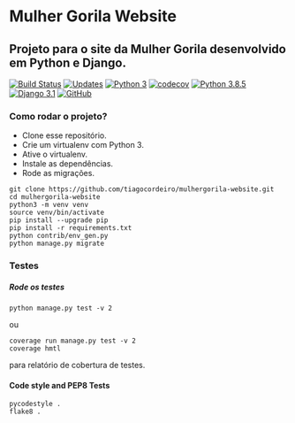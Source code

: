 # Mulher Gorila Website
## Projeto para o site da Mulher Gorila desenvolvido em Python e Django.

[![Build Status](https://travis-ci.org/tiagocordeiro/mulhergorila-website.svg?branch=master)](https://travis-ci.org/tiagocordeiro/mulhergorila-website)
[![Updates](https://pyup.io/repos/github/tiagocordeiro/mulhergorila-website/shield.svg)](https://pyup.io/repos/github/tiagocordeiro/mulhergorila-website/)
[![Python 3](https://pyup.io/repos/github/tiagocordeiro/mulhergorila-website/python-3-shield.svg)](https://pyup.io/repos/github/tiagocordeiro/mulhergorila-website/)
[![codecov](https://codecov.io/gh/tiagocordeiro/mulhergorila-website/branch/master/graph/badge.svg)](https://codecov.io/gh/tiagocordeiro/mulhergorila-website)
[![Python 3.8.5](https://img.shields.io/badge/python-3.8.5-blue.svg)](https://www.python.org/downloads/release/python-381/)
[![Django 3.1](https://img.shields.io/badge/django-3.1-blue.svg)](https://www.djangoproject.com/download/)
[![GitHub](https://img.shields.io/github/license/mashape/apistatus.svg)](https://github.com/tiagocordeiro/mulhergorila-website/blob/master/LICENSE)


### Como rodar o projeto?

* Clone esse repositório.
* Crie um virtualenv com Python 3.
* Ative o virtualenv.
* Instale as dependências.
* Rode as migrações.

```
git clone https://github.com/tiagocordeiro/mulhergorila-website.git
cd mulhergorila-website
python3 -m venv venv
source venv/bin/activate
pip install --upgrade pip
pip install -r requirements.txt
python contrib/env_gen.py
python manage.py migrate
```

### Testes

##### Rode os testes
```
python manage.py test -v 2
```
ou
```
coverage run manage.py test -v 2
coverage hmtl
```
para relatório de cobertura de testes.

#### Code style and PEP8 Tests
```
pycodestyle .
flake8 .
```